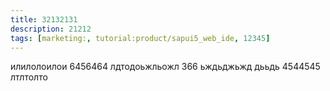 ```yaml
---
title: 32132131
description: 21212
tags: [marketing:, tutorial:product/sapui5_web_ide, 12345]
---
```

илилолоилои 6456464
лдтодоьжльожл 366
ьждьджьжд дььдь 4544545 лтлтолто
